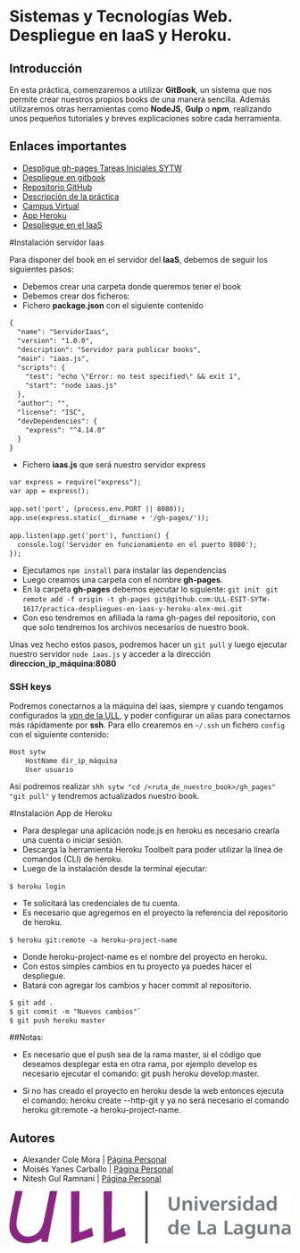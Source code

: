 # Sistemas y Tecnologías Web. Despliegue en IaaS y Heroku.

## Introducción

En esta práctica, comenzaremos a utilizar **GitBook**, un sistema que nos permite crear nuestros propios books de una manera sencilla. Además utilizaremos otras herramientas como **NodeJS**, **Gulp** o **npm**, realizando unos pequeños tutoriales y breves explicaciones sobre cada herramienta.

## Enlaces importantes
*  [Despligue gh-pages Tareas Iniciales SYTW](https://ull-esit-sytw-1617.github.io/practica-despliegues-en-iaas-y-heroku-alex-moi/)
*  [Despliegue en gitbook](https://alu0100767421.gitbooks.io/practica-despliegues-en-iaas-y-heroku-alex-moi/content/)
*  [Repositorio GitHub](https://github.com/ULL-ESIT-SYTW-1617/practica-despliegues-en-iaas-y-heroku-alex-moi)
*  [Descripción de la práctica](https://crguezl.github.io/ull-esit-1617/practicas/practicagitbook.html)
*  [Campus Virtual](https://campusvirtual.ull.es/1617/course/view.php?id=1175)
*  [App Heroku](https://gitbook-alex-moi-nitesh.herokuapp.com/)
*  [Despliegue en el IaaS](http://10.6.128.129:8080)

#Instalación servidor Iaas

Para disponer del book en el servidor del **IaaS**, debemos de seguir los siguientes pasos:

*  Debemos crear una carpeta donde queremos tener el book
*  Debemos crear dos ficheros:
* Fichero **package.json** con el siguiente contenido

```
{
  "name": "ServidorIaas",
  "version": "1.0.0",
  "description": "Servidor para publicar books",
  "main": "iaas.js",
  "scripts": {
    "test": "echo \"Error: no test specified\" && exit 1",
    "start": "node iaas.js"
  },
  "author": "",
  "license": "ISC",
  "devDependencies": {
    "express": "^4.14.0"
  }
}
```

* Fichero **iaas.js** que será nuestro servidor express

```
var express = require("express");
var app = express();

app.set('port', (process.env.PORT || 8080));
app.use(express.static(__dirname + '/gh-pages/'));

app.listen(app.get('port'), function() {
  console.log('Servidor en funcionamiento en el puerto 8080');
});

```

* Ejecutamos ```npm install``` para instalar las dependencias
* Luego creamos una carpeta con el nombre **gh-pages**. 
* En la carpeta **gh-pages** debemos ejecutar lo siguiente:
    `git init` 
    ` git remote add -f origin -t gh-pages git@github.com:ULL-ESIT-SYTW-1617/practica-despliegues-en-iaas-y-heroku-alex-moi.git`
* Con eso tendremos en afiliada la rama gh-pages del repositorio, con que solo tendremos los archivos necesarios de nuestro book.

Unas vez hecho estos pasos, podremos hacer un `git pull` y luego ejecutar nuestro servidor `node iaas.js` y acceder a la dirección **direccion_ip_máquina:8080**

### SSH  keys
Podremos conectarnos a la máquina del iaas, siempre y cuando tengamos configurados la [vpn de la ULL](http://www.ull.es/stic/tag/vpn/), y poder configurar un alias para conectarnos más rápidamente por **ssh**.
Para ello crearemos en `~/.ssh` un fichero `config` con el siguiente contenido:
```
Host sytw
	HostName dir_ip_máquina
	User usuario
```

Así podremos realizar
`shh sytw "cd /<ruta_de_nuestro_book>/gh_pages"`
`"git pull"`
y tendremos actualizados nuestro book.

#Instalación App de Heroku
* Para desplegar una aplicación node.js en heroku es necesario crearla una cuenta o iniciar sesión.
* Descarga la herramienta Heroku Toolbelt para poder utilizar la línea de comandos (CLI) de heroku.
* Luego de la instalación desde la terminal ejecutar:

`$ heroku login`

* Te solicitará las credenciales de tu cuenta.
* Es necesario que agregemos en el proyecto la referencia del repositorio de heroku.

`$ heroku git:remote -a heroku-project-name`

* Donde heroku-project-name es el nombre del proyecto en heroku.
* Con estos simples cambios en tu proyecto ya puedes hacer el despliegue.
* Batará con agregar los cambios y hacer commit al repositorio.
 
```
$ git add .
$ git commit -m "Nuevos cambios"`
$ git push heroku master
```

##Notas:
* Es necesario que el push sea de la rama master, si el código que deseamos desplegar esta en otra rama,
por ejemplo develop es necesario ejecutar el comando: git push heroku develop:master.

* Si no has creado el proyecto en heroku desde la web entonces ejecuta el comando: heroku create
--http-git y ya no será necesario el comando heroku git:remote -a heroku-project-name.


## Autores

* Alexander Cole Mora  | [Página Personal](http://alu0100767421.github.io/)
* Moisés Yanes Carballo | [Página Personal](http://alu0100782851.github.io/)
* Nitesh Gul Ramnani | [Página Personal](http://alu0100814651.github.io/blog/)

![Universidad de La Laguna](https://github.com/ULL-ESIT-SYTW-1617/tareas-iniciales-alex-moi/blob/master/images/logotipo-principal.png?raw=true)
